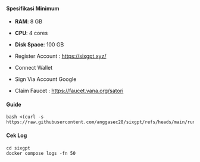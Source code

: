#### Spesifikasi Minimum
- **RAM**: 8 GB
- **CPU**: 4 cores
- **Disk Space**: 100 GB

- Register Account : https://sixgpt.xyz/
- Connect Wallet
- Sign Via Account Google
- Claim Faucet : https://faucet.vana.org/satori

#### Guide

```
bash <(curl -s https://raw.githubusercontent.com/anggasec28/sixgpt/refs/heads/main/run.sh)
```

#### Cek Log

```
cd sixgpt
docker compose logs -fn 50
```
